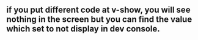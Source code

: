## if you put different code at v-show, you will see nothing in the screen but you can find the value which set to not display in dev console.